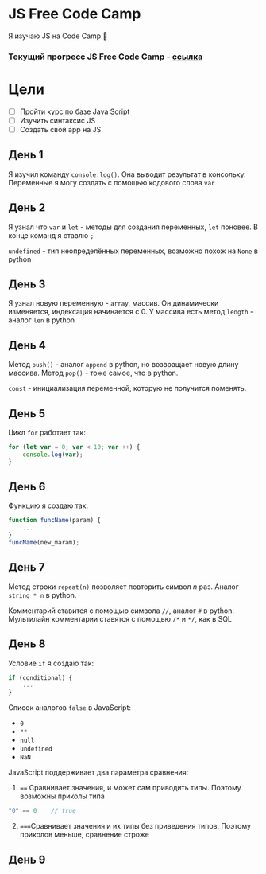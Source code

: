 # JS Free Code Camp 

Я изучаю JS на Code Camp 🤗

### Текущий прогресс JS Free Code Camp - [ссылка](https://www.freecodecamp.org/learn/javascript-algorithms-and-data-structures-v8/learn-introductory-javascript-by-building-a-pyramid-generator/step-18)

# Цели

- [ ] Пройти курс по базе Java Script
- [ ] Изучить синтаксис JS
- [ ] Создать свой app на JS

## День 1 
Я изучил команду `console.log()`. Она выводит результат в консольку. Переменные я могу создать с помощью кодового слова `var`

## День 2

Я узнал что `var` и `let` - методы для создания переменных, `let` поновее. В конце команд я ставлю `;`

`undefined` - тип неопределённых переменных, возможно похож на `None` в python 

## День 3

Я узнал новую переменную - `array`, массив. Он динамически изменяется, индексация начинается с $0$. У массива есть метод `length` - аналог `len` в python

## День 4

Метод `push()` - аналог `append` в python, но возвращает новую длину массива. Метод `pop()` - тоже самое, что в python. 

`const` - инициализация переменной, которую не получится поменять.

## День 5

Цикл `for` работает так:

```javascript
for (let var = 0; var < 10; var ++) {
    console.log(var);
}
```

## День 6

Функцию я создаю так:

```javascript
function funcName(param) {
    ...
}
funcName(new_maram);
```

## День 7

Метод строки `repeat(n)` позволяет повторить символ $n$ раз. Аналог `string * n` в python.

Комментарий ставится с помощью символа `//`, аналог `#` в python. Мультилайн комментарии ставятся с помощью `/*` и `*/`, как в SQL

## День 8

Условие `if` я создаю так:

```javascript
if (conditional) {
    ...
}
```

Список аналогов `false` в JavaScript:

- `0`
- `""`
- `null`
- `undefined`
- `NaN`

JavaScript поддерживает два параметра сравнения:
1. `==` Сравнивает значения, и может сам приводить типы. Поэтому возможны приколы типа 
```javascript
"0" == 0    // true
```
2. `===`Сравнивает значения и их типы без приведения типов. Поэтому приколов меньше, сравнение строже

## День 9 


